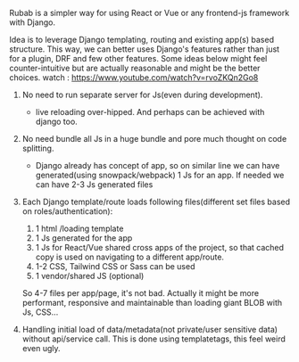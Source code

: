 Rubab is a simpler way for using React or Vue or any frontend-js framework with Django. 

Idea is to leverage Django templating, routing and existing app(s) based structure. This way, we can better uses Django's features rather than just for a plugin, DRF and few other features. 
Some ideas below might feel counter-intuitive but are actually reasonable and might be the better choices.
watch : https://www.youtube.com/watch?v=rvoZKQn2Go8

1. No need to run separate server for Js(even during development).
   - live reloading over-hipped. And perhaps can be achieved with django too.
2. No need bundle all Js in a huge bundle and pore much thought on code splitting.
   - Django already has concept of app, so on similar line we can have generated(using snowpack/webpack) 1 Js for an app. If needed we can have 2-3 Js generated files
3. Each Django template/route loads following files(different set files based on roles/authentication):
    1. 1 html /loading template
    2. 1 Js  generated for the app 
    3. 1 Js for React/Vue shared cross apps of the project, so that cached copy is used on navigating to a different app/route.
    4. 1-2 CSS, Tailwind CSS or Sass can be used
    5. 1 vendor/shared JS (optional)
    
    So 4-7 files per app/page, it's not bad. Actually it might be more performant, responsive and maintainable than loading giant BLOB with Js, CSS...
   
4. Handling initial load of data/metadata(not private/user sensitive data) without api/service call.
   This is done using templatetags, this feel weird even ugly.
   
